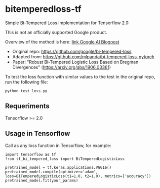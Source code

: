 # bitemperedloss-tf
Simple Bi-Tempered Loss implementation for Tensorflow 2.0

This is not an officially supported Google product.

Overview of the method is here: [link Google AI Blogpost](https://ai.googleblog.com/2019/08/bi-tempered-logistic-loss-for-training.html)

- Original repo: https://github.com/google/bi-tempered-loss
- Adapted from: https://github.com/mlpanda/bi-tempered-loss-pytorch
- Paper: "Robust Bi-Tempered Logistic Loss Based on Bregman Divergences" (https://arxiv.org/abs/1906.03361)

To test the loss function with similar values to the test in the original repo, run the following file:
```
python test_loss.py
```

## Requeriments

Tensorflow >= 2.0

## Usage in Tensorflow

Call as any loss function in Tensorflow, for example:

```
import tensorflow as tf
from tf_bi_tempered_loss import BiTemperedLogisticLoss

pretrained_model = tf.keras.applications.VGG16()
pretrained_model.compile(optimizer='adam', loss=BiTemperedLogisticLoss(t1=1.0, t2=1.0), metrics=['accuracy'])
pretrained_model.fit(your_params)
```
